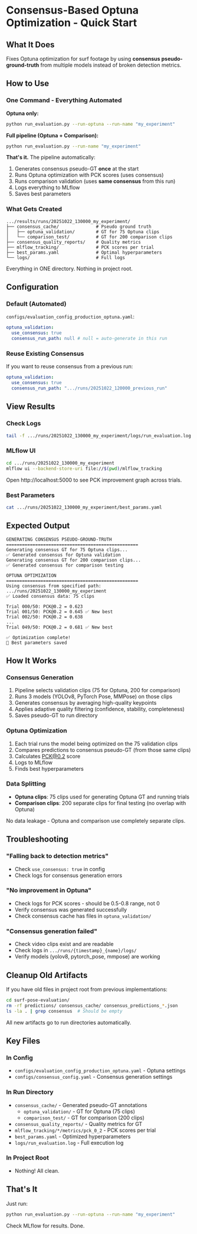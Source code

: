 # Consensus-Based Optuna Optimization - Quick Start

## What It Does

Fixes Optuna optimization for surf footage by using **consensus pseudo-ground-truth** from multiple models instead of broken detection metrics.

## How to Use

### One Command - Everything Automated

**Optuna only:**

```bash
python run_evaluation.py --run-optuna --run-name "my_experiment"
```

**Full pipeline (Optuna + Comparison):**

```bash
python run_evaluation.py --run-name "my_experiment"
```

**That's it.** The pipeline automatically:

1. Generates consensus pseudo-GT **once** at the start
2. Runs Optuna optimization with PCK scores (uses consensus)
3. Runs comparison validation (uses **same consensus** from this run)
4. Logs everything to MLflow
5. Saves best parameters

### What Gets Created

```
.../results/runs/20251022_130000_my_experiment/
├── consensus_cache/              # Pseudo ground truth
│   ├── optuna_validation/        # GT for 75 Optuna clips
│   └── comparison_test/          # GT for 200 comparison clips
├── consensus_quality_reports/    # Quality metrics
├── mlflow_tracking/              # PCK scores per trial
├── best_params.yaml              # Optimal hyperparameters
└── logs/                         # Full logs
```

Everything in ONE directory. Nothing in project root.

## Configuration

### Default (Automated)

`configs/evaluation_config_production_optuna.yaml`:

```yaml
optuna_validation:
  use_consensus: true
  consensus_run_path: null # null = auto-generate in this run
```

### Reuse Existing Consensus

If you want to reuse consensus from a previous run:

```yaml
optuna_validation:
  use_consensus: true
  consensus_run_path: ".../runs/20251022_120000_previous_run"
```

## View Results

### Check Logs

```bash
tail -f .../runs/20251022_130000_my_experiment/logs/run_evaluation.log
```

### MLflow UI

```bash
cd .../runs/20251022_130000_my_experiment
mlflow ui --backend-store-uri file://$(pwd)/mlflow_tracking
```

Open http://localhost:5000 to see PCK improvement graph across trials.

### Best Parameters

```bash
cat .../runs/20251022_130000_my_experiment/best_params.yaml
```

## Expected Output

```
GENERATING CONSENSUS PSEUDO-GROUND-TRUTH
==================================================
Generating consensus GT for 75 Optuna clips...
✅ Generated consensus for Optuna validation
Generating consensus GT for 200 comparison clips...
✅ Generated consensus for comparison testing

OPTUNA OPTIMIZATION
==================================================
Using consensus from specified path: .../runs/20251022_130000_my_experiment
✅ Loaded consensus data: 75 clips

Trial 000/50: PCK@0.2 = 0.623
Trial 001/50: PCK@0.2 = 0.645 ✅ New best
Trial 002/50: PCK@0.2 = 0.638
...
Trial 049/50: PCK@0.2 = 0.681 ✅ New best

✅ Optimization complete!
💾 Best parameters saved
```

## How It Works

### Consensus Generation

1. Pipeline selects validation clips (75 for Optuna, 200 for comparison)
2. Runs 3 models (YOLOv8, PyTorch Pose, MMPose) on those clips
3. Generates consensus by averaging high-quality keypoints
4. Applies adaptive quality filtering (confidence, stability, completeness)
5. Saves pseudo-GT to run directory

### Optuna Optimization

1. Each trial runs the model being optimized on the 75 validation clips
2. Compares predictions to consensus pseudo-GT (from those same clips)
3. Calculates PCK@0.2 score
4. Logs to MLflow
5. Finds best hyperparameters

### Data Splitting

- **Optuna clips**: 75 clips used for generating Optuna GT and running trials
- **Comparison clips**: 200 separate clips for final testing (no overlap with Optuna)

No data leakage - Optuna and comparison use completely separate clips.

## Troubleshooting

### "Falling back to detection metrics"

- Check `use_consensus: true` in config
- Check logs for consensus generation errors

### "No improvement in Optuna"

- Check logs for PCK scores - should be 0.5-0.8 range, not 0
- Verify consensus was generated successfully
- Check consensus cache has files in `optuna_validation/`

### "Consensus generation failed"

- Check video clips exist and are readable
- Check logs in `.../runs/{timestamp}_{name}/logs/`
- Verify models (yolov8, pytorch_pose, mmpose) are working

## Cleanup Old Artifacts

If you have old files in project root from previous implementations:

```bash
cd surf-pose-evaluation/
rm -rf predictions/ consensus_cache/ consensus_predictions_*.json
ls -la . | grep consensus  # Should be empty
```

All new artifacts go to run directories automatically.

## Key Files

### In Config

- `configs/evaluation_config_production_optuna.yaml` - Optuna settings
- `configs/consensus_config.yaml` - Consensus generation settings

### In Run Directory

- `consensus_cache/` - Generated pseudo-GT annotations
  - `optuna_validation/` - GT for Optuna (75 clips)
  - `comparison_test/` - GT for comparison (200 clips)
- `consensus_quality_reports/` - Quality metrics for GT
- `mlflow_tracking/*/metrics/pck_0_2` - PCK scores per trial
- `best_params.yaml` - Optimized hyperparameters
- `logs/run_evaluation.log` - Full execution log

### In Project Root

- Nothing! All clean.

## That's It

Just run:

```bash
python run_evaluation.py --run-optuna --run-name "my_experiment"
```

Check MLflow for results. Done.
